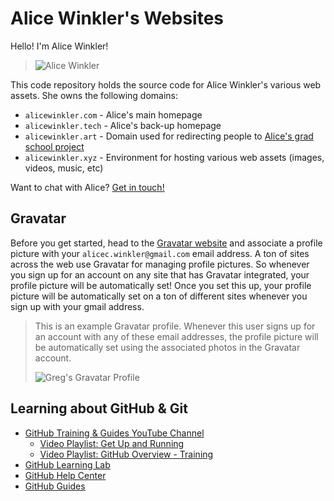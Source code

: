 # Alice Winkler's Websites

Hello!  I'm Alice Winkler!

 > ![Alice Winkler](http://alicewinkler.xyz/img/alice_winkler_profile.jpeg)

This code repository holds the source code for Alice Winkler's various web assets.  She owns the following domains:

* `alicewinkler.com` - Alice's main homepage
* `alicewinkler.tech` - Alice's back-up homepage
* `alicewinkler.art` - Domain used for redirecting people to [Alice's grad school project](https://silkroad.commons.bgc.bard.edu/)
* `alicewinkler.xyz` - Environment for hosting various web assets (images, videos, music, etc)

Want to chat with Alice?  [Get in touch!](mailto:alicec.winkler@gmail.com)

## Gravatar

Before you get started, head to the [Gravatar website](https://en.gravatar.com/) and associate a profile picture with your `alicec.winkler@gmail.com` email address.  A ton of sites across the web use Gravatar for managing profile pictures.  So whenever you sign up for an account on any site that has Gravatar integrated, your profile picture will be automatically set!  Once you set this up, your profile picture will be automatically set on a ton of different sites whenever you sign up with your gmail address.

 > This is an example Gravatar profile.  Whenever this user signs up for an account with any of these email addresses, the profile picture will be automatically set using the associated photos in the Gravatar account.
 >
 > ![Greg's Gravatar Profile](https://alicewinkler.xyz/img/greg_gravatar.png)

## Learning about GitHub & Git

* [GitHub Training & Guides YouTube Channel](https://www.youtube.com/user/GitHubGuides/featured)
  * [Video Playlist: Get Up and Running](https://www.youtube.com/playlist?list=PLg7s6cbtAD15G8lNyoaYDuKZSKyJrgwB-)
  * [Video Playlist: GitHub Overview - Training](https://www.youtube.com/playlist?list=PLg7s6cbtAD15Das5LK9mXt_g59DLWxKUe)
* [GitHub Learning Lab](https://lab.github.com/)
* [GitHub Help Center](https://help.github.com/en)
* [GitHub Guides](https://guides.github.com/)
